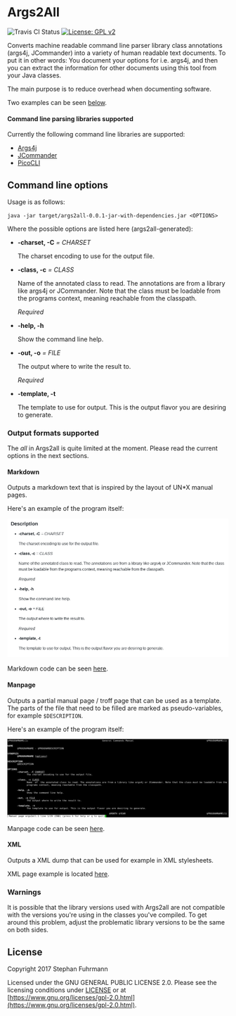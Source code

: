 Args2All
===================
![Travis CI Status](https://travis-ci.org/sfuhrm/capsula.svg?branch=master)
[![License: GPL v2](https://img.shields.io/badge/License-GPL%20v2-blue.svg)](https://www.gnu.org/licenses/old-licenses/gpl-2.0.en.html)

Converts machine readable command line parser library class annotations (args4j, JCommander)
into a variety of human readable text documents. To put it in other words: You document
your options for i.e. args4j, and then you can extract the information for other documents
using this tool from your Java classes.

The main purpose is to reduce overhead when documenting software.

Two examples can be seen [below](#output-formats-supported).

#### Command line parsing libraries supported

Currently the following command line libraries are supported:
* [Args4j](https://github.com/kohsuke/args4j)
* [JCommander](https://github.com/cbeust/jcommander)
* [PicoCLI](https://github.com/remkop/picocli)

## Command line options

Usage is as follows:

    java -jar target/args2all-0.0.1-jar-with-dependencies.jar <OPTIONS>
    
Where the possible options are listed here (args2all-generated):    

* **-charset, -C** *=* *CHARSET*

  The charset encoding to use for the output file.

  
* **-class, -c** *=* *CLASS*

  Name of the annotated class to read. The annotations are from a library like args4j or JCommander. Note that the class must be loadable from the programs context, meaning reachable from the classpath.

  *Required*
* **-help, -h**

  Show the command line help.

  
* **-out, -o** *=* *FILE*

  The output where to write the result to.

  *Required*
* **-template, -t**

  The template to use for output. This is the output flavor you are desiring to generate.


### Output formats supported

The *all* in Args2all is quite limited at the moment. Please
read the current options in the next sections.

#### Markdown

Outputs a markdown text that is inspired by the layout of UN*X manual pages.

Here's an example of the program itself:

![Markdown example](https://raw.githubusercontent.com/sfuhrm/args2all/master/examples/markdown.png "Markdown example")

Markdown code can be seen [here](https://raw.githubusercontent.com/sfuhrm/args2all/master/examples/args2all.md).

#### Manpage

Outputs a partial manual page / troff page that can be used as a
template. The parts of the file that need to be filled are
marked as pseudo-variables, for example `$DESCRIPTION`.

Here's an example of the program itself:

![Manpage example](https://raw.githubusercontent.com/sfuhrm/args2all/master/examples/manpage.png "Manpage example")

Manpage code can be seen [here](https://raw.githubusercontent.com/sfuhrm/args2all/master/examples/args2all.1).

#### XML

Outputs a XML dump that can be used for example in XML stylesheets.

XML page example is located [here](https://raw.githubusercontent.com/sfuhrm/args2all/master/examples/args2all.xml).

### Warnings

It is possible that the library versions used with Args2all are not
compatible with the versions you're using in the classes you've compiled.
To get around this problem, adjust the problematic library versions to
be the same on both sides.

## License

Copyright 2017 Stephan Fuhrmann

Licensed under the GNU GENERAL PUBLIC LICENSE 2.0.
Please see the licensing conditions under [LICENSE](./LICENSE)
or at [https://www.gnu.org/licenses/gpl-2.0.html](https://www.gnu.org/licenses/gpl-2.0.html).
